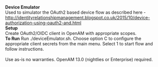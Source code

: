 <b>Device Emulator</b>
<br/>
Used to simulator the OAuth2 based device flow as described here - http://identityrelationshipmanagement.blogspot.co.uk/2015/10/device-authorization-using-oauth2-and.html
<br/>
<b>Setup</b>
<br/>
Create OAuth2/OIDC client in OpenAM with appropriate scopes.
<br/>
<b>To Run</b>
Run ./deviceEmulator.sh.  Choose option C to configure the appropriate client secrets from the main menu.  Select 1 to start flow and follow instructions.
<br/>
<br/>
Use as-is no warranties.  OpenAM 13.0 (nightlies or Enterprise) required.
